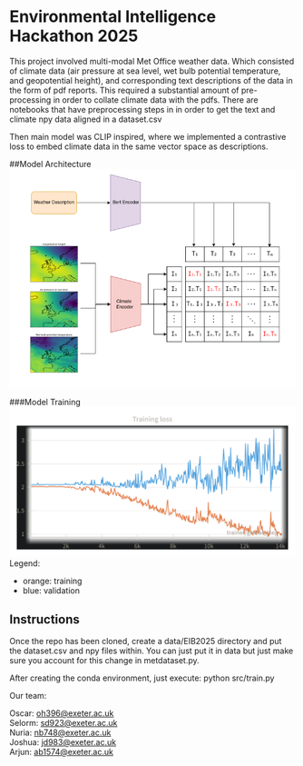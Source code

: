 # Environmental Intelligence Hackathon 2025

This project involved multi-modal Met Office weather data. Which consisted of climate data (air pressure at sea level, wet bulb potential temperature, and geopotential height), and corresponding text descriptions of the data in the form of pdf reports. This required a substantial amount of pre-processing in order to collate climate data with the pdfs. There are notebooks that have preprocessing steps in in order to get the text and climate npy data aligned in a dataset.csv

Then main model was CLIP inspired, where we implemented a contrastive loss to embed climate data in the same vector space as descriptions.


##Model Architecture
![Model Architecture](assets/model_design.png)

###Model Training
![Model Training](assets/model_training.png)
Legend:
  - orange: training
  - blue: validation

## Instructions

Once the repo has been cloned, create a data/EIB2025 directory and put the dataset.csv and npy files within. You can just put it in data but just make sure you account for this change in metdataset.py.  

After creating the conda environment, just execute: python src/train.py

Our team:

Oscar: <oh396@exeter.ac.uk>  
Selorm: <sd923@exeter.ac.uk>  
Nuria: <nb748@exeter.ac.uk>  
Joshua: <jd983@exeter.ac.uk>  
Arjun: <ab1574@exeter.ac.uk>  
